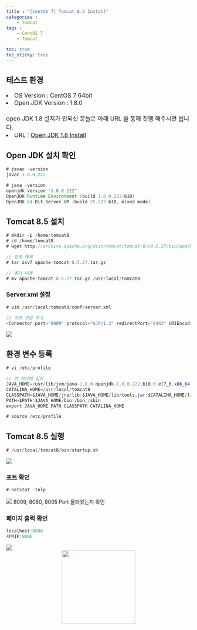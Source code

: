 ```yaml
---
title : "[CentOS 7] Tomcat 8.5 Install"
categories : 
    - Tomcat
tags :
    - CentOS 7
    - Tomcat

toc: true
toc_sticky: true
---
```





## 테스트 환경
<div style="font-size:16px;">
<li> OS Version : CentOS 7 64bit </li>
<li> Open JDK Version : 1.8.0 </li>
<br>
open JDK 1.8 설치가 안되신 분들은 아래 URL 을 통해 진행 해주시면 됩니다.<br>
<li> URL : <a href="https://hyundo0630.github.io/tomcat/CentOS-7-Open-JDK-1.8-Install/"> Open JDK 1.8 Install</a></li>
</div>

## Open JDK 설치 확인
```java
# javac -version
javac 1.8.0_222

# java -version
openjdk version "1.8.0_222"
OpenJDK Runtime Environment (build 1.8.0_222-b10)
OpenJDK 64-Bit Server VM (build 25.222-b10, mixed mode)
```

## Tomcat 8.5 설치
```java
# mkdir -p /home/tomcat8
# cd /home/tomcat8
# wget http://archive.apache.org/dist/tomcat/tomcat-8/v8.5.27/bin/apache-tomcat-8.5.27.tar.gz

// 압축 해제
# tar zxvf apache-tomcat-8.5.27.tar.gz

// 폴더 이동
# mv apache-tomcat-8.5.27.tar.gz /usr/local/tomcat8
```
### Server.xml 설정
```java
# vim /usr/local/tomcat8/conf/server.xml

// 아래 구문 추가
<Connector port="8009" protocol="AJP/1.3" redirectPort="8443" URIEncoding="UTF-8" />
```

<img src="https://github.com/hyundo0630/hyundo0630.github.io/blob/main/images/Tomcat%20%EA%B4%80%EB%A0%A8/Server.xml.png?raw=true">

## 환경 변수 등록
```java
# vi /etc/profile
```

```java
// 맨 하단에 입력
JAVA_HOME=/usr/lib/jvm/java-1.8.0-openjdk-1.8.0.222.b10-0.el7_6.x86_64
CATALINA_HOME=/usr/local/tomcat8
CLASSPATH=$JAVA_HOME/jre/lib:$JAVA_HOME/lib/tools.jar:$CATALINA_HOME/lib-jsp-api.jar:$CATALINA_HOME/lib/servlet-api.jar
PATH=$PATH:$JAVA_HOME/bin:/bin:/sbin
export JAVA_HOME PATH CLASSPATH CATALINA_HOME
```

```java
# source /etc/profile
```

## Tomcat 8.5 실행
```java
# /usr/local/tomcat8/bin/startup.sh
```

<img src="https://github.com/hyundo0630/hyundo0630.github.io/blob/main/images/Tomcat%20%EA%B4%80%EB%A0%A8/Tomcat%20%EC%8B%A4%ED%96%89.png?raw=true">

### 포트 확인
```java
# netstat -tnlp
```

<img src="https://github.com/hyundo0630/hyundo0630.github.io/blob/main/images/Tomcat%20%EA%B4%80%EB%A0%A8/Port%20%ED%99%95%EC%9D%B8.png?raw=true">
8009, 8080, 8005 Port 올라왔는지 확인

### 페이지 출력 확인
```java
localhost:8080
서버IP:8080
```
<img src="https://github.com/hyundo0630/hyundo0630.github.io/blob/main/images/Tomcat%20%EA%B4%80%EB%A0%A8/Tomcat%20%EB%A9%94%EC%9D%B8%20%ED%8E%98%EC%9D%B4%EC%A7%80.png?raw=true">

<div style="text-align:center;">
<img src="https://github.com/hyundo0630/hyundo0630.github.io/blob/main/images/%EA%B0%90%EC%82%AC%ED%95%A9%EB%8B%88%EB%8B%A4.gif?raw=true" width="200" height="200">
</div>

